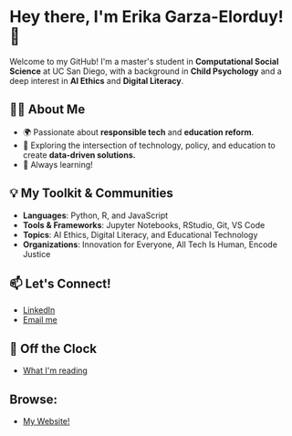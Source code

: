 # Hey there, I'm Erika Garza-Elorduy! 👋

Welcome to my GitHub! I'm a master's student in **Computational Social Science** at UC San Diego, with a background in **Child Psychology** and a deep interest in **AI Ethics** and **Digital Literacy**.

## 👩‍💻 About Me
- 🌍 Passionate about **responsible tech** and **education reform**.
- 🧠 Exploring the intersection of technology, policy, and education to create **data-driven solutions.** 
- 📖 Always learning!

## 💡 My Toolkit & Communities
- **Languages**: Python, R, and JavaScript
- **Tools & Frameworks**: Jupyter Notebooks, RStudio, Git, VS Code
- **Topics**: AI Ethics, Digital Literacy, and Educational Technology
- **Organizations**: Innovation for Everyone, All Tech Is Human, Encode Justice

## 📫 Let's Connect!
- [LinkedIn](https://www.linkedin.com/in/erika-garza-elorduy/)
- [Email me](mailto:erikagarzaelorduy@gmail.com)

## 🌱 Off the Clock
- [What I'm reading](https://app.thestorygraph.com/profile/erikagarzaelorduy)

## Browse:
- [My Website!](https://e-garzaelorduy.github.io/)
